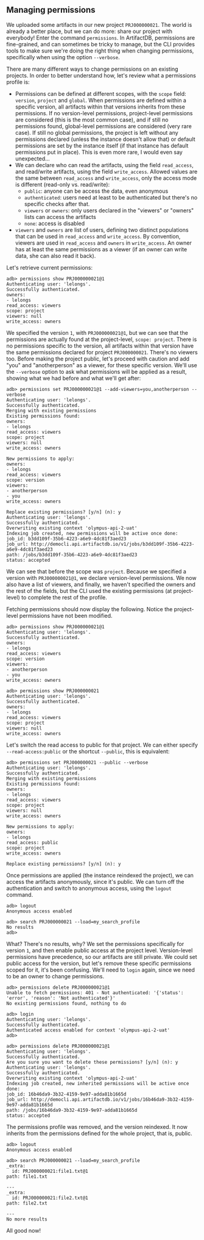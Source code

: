 ## Managing permissions

We uploaded some artifacts in our new project `PRJ000000021`. The world is already a better place, but we can do more:
share our project with everybody! Enter the command `permissions`. In ArtifactDB, permissions are fine-grained, and can
sometimes be tricky to manage, but the CLI provides tools to make sure we're doing the right thing when changing
permissions, specifically when using the option `--verbose`.

There are many different ways to change permissions on an existing projects. In order to better understand how, let's
review what a permissions profile is:

- Permissions can be defined at different scopes, with the `scope` field: `version`, `project` and `global`. When
  permissions are defined within a specific version, all artifacts within that versions inherits from these permissions.
  If no version-level permissions, project-level permissions are considered (this is the most common case), and if still
  no permissions found, global-level permissions are considered (very rare case). If still no global permissions, the
  project is left without any permissions declared (unless the instance doesn't allow that) or default permissions are
  set by the instance itself (if that instance has default permissions put in place). This is even more rare, I would
  even say unexpected...
- We can declare who can read the artifacts, using the field `read_access`, and read/write artifacts, using the field
  `write_access`. Allowed values are the same between `read_access` and `write_access`, only the access mode is
  different (read-only vs. read/write):
  - `public`: anyone can be access the data, even anonymous
  - `authenticated`: users need at least to be authenticated but there's no specific checks after that.
  - `viewers` or `owners`: only users declared in the "viewers" or "owners" lists can access the artifacts
  - `none`: access is disabled
- `viewers` and `owners` are list of users, defining two distinct populations that can be used in `read_access` and
  `write_access`. By convention, viewers are used in `read_access` and `owners` in `write_access`. An owner has at least
  the same permissions as a viewer (if an owner can write data, she can also read it back).

Let's retrieve current permissions:

```
adb> permissions show PRJ000000021@1
Authenticating user: 'lelongs'.
Successfully authenticated.
owners:
- lelongs
read_access: viewers
scope: project
viewers: null
write_access: owners
```

We specified the version `1`, with `PRJ000000021@1`, but we can see that the permissions are actually found at the
project-level, `scope: project`. There is no permissions specific to the version, all artifacts within that version have
the same permissions declared for project `PRJ000000021`. There's no viewers too. Before making the project public,
let's proceed with caution and add "you" and "anotherperson" as a viewer, for these specific version. We'll use the
`--verbose` option to ask what permissions will be applied as a result, showing what we had before and what we'll get
after:

```
adb> permissions set PRJ000000021@1 --add-viewers=you,anotherperson --verbose
Authenticating user: 'lelongs'.
Successfully authenticated.
Merging with existing permissions
Existing permissions found:
owners:
- lelongs
read_access: viewers
scope: project
viewers: null
write_access: owners

New permissions to apply:
owners:
- lelongs
read_access: viewers
scope: version
viewers:
- anotherperson
- you
write_access: owners

Replace existing permissions? [y/n] (n): y
Authenticating user: 'lelongs'.
Successfully authenticated.
Overwriting existing context 'olympus-api-2-uat'
Indexing job created, new permissions will be active once done:
job_id: b3dd109f-35b6-4223-a6e9-4dc81f3aed23
job_url: http://democli.api.artifactdb.io/v1/jobs/b3dd109f-35b6-4223-a6e9-4dc81f3aed23
path: /jobs/b3dd109f-35b6-4223-a6e9-4dc81f3aed23
status: accepted
```

We can see that before the scope was `project`. Because we specified a version with `PRJ000000021@1`, we declare
version-level permissions. We now also have a list of viewers, and finally, we haven't specified the owners and the rest
of the fields, but the CLI used the existing permissions (at project-level) to complete the rest of the profile.

Fetching permissions should now display the following. Notice the project-level permissions have not been modified.

```
adb> permissions show PRJ000000021@1
Authenticating user: 'lelongs'.
Successfully authenticated.
owners:
- lelongs
read_access: viewers
scope: version
viewers:
- anotherperson
- you
write_access: owners
```
```
adb> permissions show PRJ000000021
Authenticating user: 'lelongs'.
Successfully authenticated.
owners:
- lelongs
read_access: viewers
scope: project
viewers: null
write_access: owners
```

Let's switch the read access to public for that project. We can either specify `--read-access:public` or the shortcut
`--public`, this is equivalent:

```
adb> permissions set PRJ000000021 --public --verbose
Authenticating user: 'lelongs'.
Successfully authenticated.
Merging with existing permissions
Existing permissions found:
owners:
- lelongs
read_access: viewers
scope: project
viewers: null
write_access: owners

New permissions to apply:
owners:
- lelongs
read_access: public
scope: project
write_access: owners

Replace existing permissions? [y/n] (n): y
```

Once permissions are applied (the instance reindexed the project), we can access the artifacts anonymously, since it's
public. We can turn off the authentication and switch to anonymous access, using the `logout` command.

```
adb> logout
Anonymous access enabled
```
```
adb> search PRJ000000021 --load=my_search_profile
No results
adb>
```

What? There's no results, why? We set the permissions specifically for version `1`, and then enable public access at the
project level. Version-level permissions have precedence, so our artifacts are still private. We could set public access
for the version, but let's remove these specific permissions scoped for it, it's been confusing. We'll need to `login`
again, since we need to be an owner to change permissions.

```
adb> permissions delete PRJ000000021@1
Unable to fetch permissions: 401 - Not authenticated: '{'status': 'error', 'reason': 'Not authenticated'}'
No existing permissions found, nothing to do
```
```
adb> login
Authenticating user: 'lelongs'.
Successfully authenticated.
Authenticated access enabled for context 'olympus-api-2-uat'
adb>
```
```
adb> permissions delete PRJ000000021@1
Authenticating user: 'lelongs'.
Successfully authenticated.
Are you sure you want to delete these permissions? [y/n] (n): y
Authenticating user: 'lelongs'.
Successfully authenticated.
Overwriting existing context 'olympus-api-2-uat'
Indexing job created, new inherited permissions will be active once done:
job_id: 16b46da9-3b32-4159-9e97-adda81b1665d
job_url: http://democli.api.artifactdb.io/v1/jobs/16b46da9-3b32-4159-9e97-adda81b1665d
path: /jobs/16b46da9-3b32-4159-9e97-adda81b1665d
status: accepted
```

The permissions profile was removed, and the version reindexed. It now inherits from the permissions defined for the
whole project, that is, public.

```
adb> logout
Anonymous access enabled
```
```
adb> search PRJ000000021 --load=my_search_profile
_extra:
  id: PRJ000000021:file1.txt@1
path: file1.txt

---
_extra:
  id: PRJ000000021:file2.txt@1
path: file2.txt

---
No more results
```

All good now!

